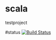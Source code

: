 # scala
testproject


#status
[![Build Status](https://travis-ci.org/hardeepmehe/scala.svg?branch=master)](https://travis-ci.org/hardeepmehe/scala)